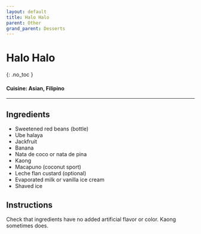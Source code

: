 ```yaml
---
layout: default
title: Halo Halo
parent: Other
grand_parent: Desserts
---
```


# Halo Halo
{: .no_toc }

#### Cuisine: Asian, Filipino
---

## Ingredients

<ul>
	<li>Sweetened red beans (bottle)</li>
	<li>Ube halaya</li>
	<li>Jackfruit</li>
	<li>Banana</li>
	<li>Nata de coco or nata de pina</li>
	<li>Kaong</li>
	<li>Macapuno (coconut sport)</li>
	<li>Leche flan custard (optional)</li>
	<li>Evaporated milk or vanilla ice cream</li>
	<li>Shaved ice</li>
</ul>


## Instructions
Check that ingredients have no added artificial flavor or color. Kaong sometimes does.
